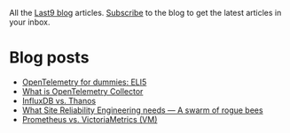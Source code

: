 All the [Last9 blog](https://last9.io/blog) articles. [Subscribe](https://last9.io/blog/subscribe) to the blog to get the latest articles in your inbox.

# Blog posts
<!-- BLOG-POST-LIST:START -->
- [OpenTelemetry for dummies: ELI5](https://last9.io/blog/opentelemetry-for-dummies-eli5/)
- [What is OpenTelemetry Collector](https://last9.io/blog/what-is-opentelemetry-collector/)
- [InfluxDB vs. Thanos](https://last9.io/blog/influxdb-vs-thanos/)
- [What Site Reliability Engineering needs — A swarm of rogue bees](https://last9.io/blog/what-site-reliability-engineering-needs-a-swarm-of-rogue-bees/)
- [Prometheus vs. VictoriaMetrics &lpar;VM&rpar;](https://last9.io/blog/prometheus-vs-victoriametrics/)
<!-- BLOG-POST-LIST:END -->
